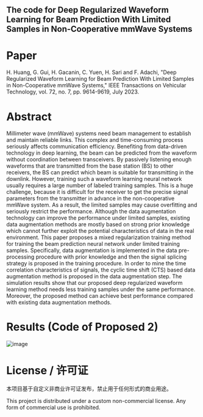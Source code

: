 ## The code for Deep Regularized Waveform Learning for Beam Prediction With Limited Samples in Non-Cooperative mmWave Systems

# Paper
H. Huang, G. Gui, H. Gacanin, C. Yuen, H. Sari and F. Adachi, "Deep Regularized Waveform Learning for Beam Prediction With Limited Samples in Non-Cooperative mmWave Systems," IEEE Transactions on Vehicular Technology, vol. 72, no. 7, pp. 9614-9619, July 2023.

# Abstract
Millimeter wave (mmWave) systems need beam management to establish and maintain reliable links. This complex and time-consuming process seriously affects communication efficiency. Benefiting from data-driven technology in deep learning, the beam can be predicted from the waveform without coordination between transceivers. By passively listening enough waveforms that are transmitted from the base station (BS) to other receivers, the BS can predict which beam is suitable for transmitting in the downlink. However, training such a waveform learning neural network usually requires a large number of labeled training samples. This is a huge challenge, because it is difficult for the receiver to get the precise signal parameters from the transmitter in advance in the non-cooperative mmWave system. As a result, the limited samples may cause overfitting and seriously restrict the performance. Although the data augmentation technology can improve the performance under limited samples, existing data augmentation methods are mostly based on strong prior knowledge which cannot further exploit the potential characteristics of data in the real environment. This paper proposes a mixed regularization training method for training the beam prediction neural network under limited training samples. Specifically, data augmentation is implemented in the data pre-processing procedure with prior knowledge and then the signal splicing strategy is proposed in the training procedure. In order to mine the time correlation characteristics of signals, the cyclic time shift (CTS) based data augmentation method is proposed in the data augmentation step. The simulation results show that our proposed deep regularized waveform learning method needs less training samples under the same performance. Moreover, the proposed method can achieve best performance compared with existing data augmentation methods.

# Results (Code of Proposed 2)
![image](https://github.com/BeechburgPieStar/beam-prediction/assets/107237593/65ee9f54-d675-4c58-8b4d-6239fcff80a3)

# License / 许可证

本项目基于自定义非商业许可证发布，禁止用于任何形式的商业用途。

This project is distributed under a custom non-commercial license. Any form of commercial use is prohibited.

